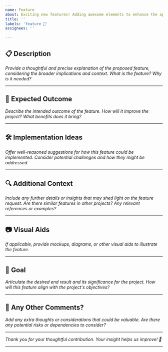 ```yaml
---
name: Feature
about: Exciting new features! Adding awesome elements to enhance the app.
title: ''
labels: 'feature 🚀'
assignees: ''

---
```


## 📋 Description

*Provide a thoughtful and precise explanation of the proposed feature, considering the broader implications and context. What is the feature? Why is it needed?*

---

## 🤨 Expected Outcome

*Describe the intended outcome of the feature. How will it improve the project? What benefits does it bring?*

---

## 🛠️ Implementation Ideas

*Offer well-reasoned suggestions for how this feature could be implemented. Consider potential challenges and how they might be addressed.*

---

## 🔍 Additional Context

*Include any further details or insights that may shed light on the feature request. Are there similar features in other projects? Any relevant references or examples?*

---

## 📷 Visual Aids

*If applicable, provide mockups, diagrams, or other visual aids to illustrate the feature.*

---

## 🎯 Goal

*Articulate the desired end result and its significance for the project. How will this feature align with the project's objectives?*

---

## 💬 Any Other Comments?

*Add any extra thoughts or considerations that could be valuable. Are there any potential risks or dependencies to consider?*

---

*Thank you for your thoughtful contribution. Your insight helps us improve! 🌟*

---